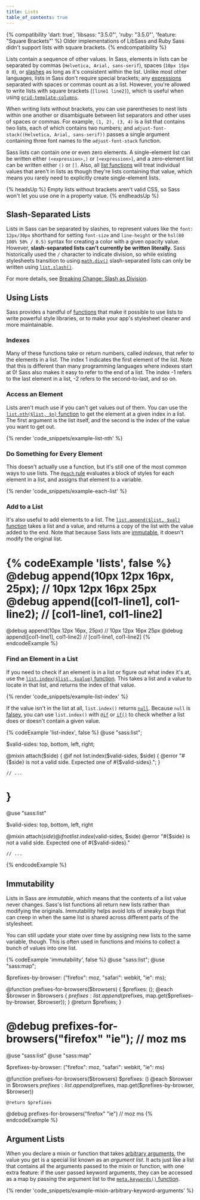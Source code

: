```yaml
---
title: Lists
table_of_contents: true
---
```


{% compatibility 'dart: true', 'libsass: "3.5.0"', 'ruby: "3.5.0"', 'feature: "Square Brackets"' %}
  Older implementations of LibSass and Ruby Sass didn't support lists with
  square brackets.
{% endcompatibility %}

Lists contain a sequence of other values. In Sass, elements in lists can be
separated by commas (`Helvetica, Arial, sans-serif`), spaces (`10px 15px 0 0`),
or [slashes] as long as it's consistent within the list. Unlike most other
languages, lists in Sass don't require special brackets; any [expressions]
separated with spaces or commas count as a list. However, you're allowed to
write lists with square brackets (`[line1 line2]`), which is useful when using
[`grid-template-columns`].

[slashes]: #slash-separated-lists
[expressions]: /documentation/syntax/structure#expressions
[`grid-template-columns`]: https://developer.mozilla.org/en-US/docs/Web/CSS/grid-template-columns

When writing lists without brackets, you can use parentheses to nest lists
within one another or disambiguate between list separators and other uses of
spaces or commas. For example, `(1, 2), (3, 4)` is a list that contains two
lists, each of which contains two numbers; and `adjust-font-stack((Helvetica,
Arial, sans-serif))` passes a single argument containing three font names to the
`adjust-font-stack` function.

Sass lists can contain one or even zero elements. A single-element list can be
written either `(<expression>,)` or `[<expression>]`, and a zero-element list
can be written either `()` or `[]`. Also, all [list functions][] will treat
individual values that aren't in lists as though they're lists containing that
value, which means you rarely need to explicitly create single-element lists.

[list functions]: /documentation/modules/list

{% headsUp %}
  Empty lists without brackets aren't valid CSS, so Sass won't let you use one
  in a property value.
{% endheadsUp %}

## Slash-Separated Lists

Lists in Sass can be separated by slashes, to represent values like the `font:
12px/30px` shorthand for setting `font-size` and `line-height` or the `hsl(80
100% 50% / 0.5)` syntax for creating a color with a given opacity value.
However, **slash-separated lists can't currently be written literally.** Sass
historically used the `/` character to indicate division, so while existing
stylesheets transition to using [`math.div()`] slash-separated lists can only be
written using [`list.slash()`].

[`math.div()`]: /documentation/modules/math#div
[`list.slash()`]: /documentation/modules/list#slash

For more details, see [Breaking Change: Slash as Division].

[Breaking Change: Slash as Division]: /documentation/breaking-changes/slash-div

## Using Lists

Sass provides a handful of [functions][] that make it possible to use lists to
write powerful style libraries, or to make your app's stylesheet cleaner and
more maintainable.

[functions]: /documentation/modules/list

### Indexes

Many of these functions take or return numbers, called *indexes*, that refer to
the elements in a list. The index 1 indicates the first element of the list.
Note that this is different than many programming languages where indexes start
at 0! Sass also makes it easy to refer to the end of a list. The index -1 refers
to the last element in a list, -2 refers to the second-to-last, and so on.

### Access an Element

Lists aren't much use if you can't get values out of them. You can use the
[`list.nth($list, $n)` function][] to get the element at a given index in a
list. The first argument is the list itself, and the second is the index of the
value you want to get out.

[`list.nth($list, $n)` function]: /documentation/modules/list#nth

{% render 'code_snippets/example-list-nth' %}

### Do Something for Every Element

This doesn't actually use a function, but it's still one of the most common ways
to use lists. The [`@each` rule][] evaluates a block of styles for each element
in a list, and assigns that element to a variable.

[`@each` rule]: /documentation/at-rules/control/each

{% render 'code_snippets/example-each-list' %}

### Add to a List

It's also useful to add elements to a list. The [`list.append($list, $val)`
function][] takes a list and a value, and returns a copy of the list with the
value added to the end. Note that because Sass lists are [immutable][], it
doesn't modify the original list.

[`list.append($list, $val)` function]: /documentation/modules/list#append
[immutable]: #immutability

{% codeExample 'lists', false %}
  @debug append(10px 12px 16px, 25px); // 10px 12px 16px 25px
  @debug append([col1-line1], col1-line2); // [col1-line1, col1-line2]
  ===
  @debug append(10px 12px 16px, 25px)  // 10px 12px 16px 25px
  @debug append([col1-line1], col1-line2)  // [col1-line1, col1-line2]
{% endcodeExample %}

### Find an Element in a List

If you need to check if an element is in a list or figure out what index it's
at, use the [`list.index($list, $value)` function][]. This takes a list and a
value to locate in that list, and returns the index of that value.

[`list.index($list, $value)` function]: /documentation/modules/list#index

{% render 'code_snippets/example-list-index' %}

If the value isn't in the list at all, `list.index()` returns [`null`][].
Because `null` is [falsey][], you can use `list.index()` with [`@if`][] or
[`if()`][] to check whether a list does or doesn't contain a given value.

[`null`]: /documentation/values/null
[falsey]: /documentation/at-rules/control/if#truthiness-and-falsiness
[`@if`]: /documentation/at-rules/control/if
[`if()`]: /documentation/modules#if

{% codeExample 'list-index', false %}
  @use "sass:list";

  $valid-sides: top, bottom, left, right;

  @mixin attach($side) {
    @if not list.index($valid-sides, $side) {
      @error "#{$side} is not a valid side. Expected one of #{$valid-sides}.";
    }

    // ...
  }
  ===
  @use "sass:list"

  $valid-sides: top, bottom, left, right

  @mixin attach($side)
    @if not list.index($valid-sides, $side)
      @error "#{$side} is not a valid side. Expected one of #{$valid-sides}."


    // ...
{% endcodeExample %}

## Immutability

Lists in Sass are *immutable*, which means that the contents of a list value
never changes. Sass's list functions all return new lists rather than modifying
the originals. Immutability helps avoid lots of sneaky bugs that can creep in
when the same list is shared across different parts of the stylesheet.

You can still update your state over time by assigning new lists to the same
variable, though. This is often used in functions and mixins to collect a bunch
of values into one list.

{% codeExample 'immutability', false %}
  @use "sass:list";
  @use "sass:map";

  $prefixes-by-browser: ("firefox": moz, "safari": webkit, "ie": ms);

  @function prefixes-for-browsers($browsers) {
    $prefixes: ();
    @each $browser in $browsers {
      $prefixes: list.append($prefixes, map.get($prefixes-by-browser, $browser));
    }
    @return $prefixes;
  }

  @debug prefixes-for-browsers("firefox" "ie"); // moz ms
  ===
  @use "sass:list"
  @use "sass:map"

  $prefixes-by-browser: ("firefox": moz, "safari": webkit, "ie": ms)

  @function prefixes-for-browsers($browsers)
    $prefixes: ()
    @each $browser in $browsers
      $prefixes: list.append($prefixes, map.get($prefixes-by-browser, $browser))

    @return $prefixes


  @debug prefixes-for-browsers("firefox" "ie")  // moz ms
{% endcodeExample %}

## Argument Lists

When you declare a mixin or function that takes [arbitrary arguments][], the
value you get is a special list known as an *argument list*. It acts just like a
list that contains all the arguments passed to the mixin or function, with one
extra feature: if the user passed keyword arguments, they can be accessed as a
map by passing the argument list to the [`meta.keywords()` function][].

[arbitrary arguments]: /documentation/at-rules/mixin#taking-arbitrary-arguments
[`meta.keywords()` function]: /documentation/modules/meta#keywords

{% render 'code_snippets/example-mixin-arbitrary-keyword-arguments' %}
